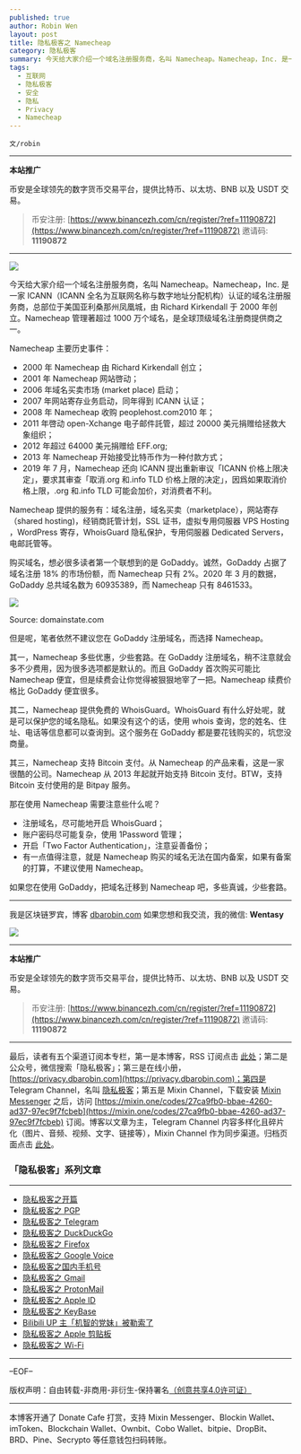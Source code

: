 ```yaml
---
published: true
author: Robin Wen
layout: post
title: 隐私极客之 Namecheap
category: 隐私极客
summary: 今天给大家介绍一个域名注册服务商，名叫 Namecheap。Namecheap，Inc. 是一家 ICANN（ICANN 全名为互联网名称与数字地址分配机构）认证的域名注册服务商，总部位于美国亚利桑那州凤凰城，由 Richard Kirkendall 于 2000 年创立。Namecheap 管理著超过 1000 万个域名，是全球顶级域名注册商提供商之一。如果您在使用 GoDaddy，把域名迁移到 Namecheap 吧，多些真诚，少些套路。
tags:
  - 互联网
  - 隐私极客
  - 安全
  - 隐私
  - Privacy
  - Namecheap
---
```


`文/robin`

***

**本站推广**

币安是全球领先的数字货币交易平台，提供比特币、以太坊、BNB 以及 USDT 交易。

> 币安注册: [https://www.binancezh.com/cn/register/?ref=11190872](https://www.binancezh.com/cn/register/?ref=11190872)
> 邀请码: **11190872**

***

![](https://cdn.dbarobin.com/nsvi62f.png)

今天给大家介绍一个域名注册服务商，名叫 Namecheap。Namecheap，Inc. 是一家 ICANN（ICANN 全名为互联网名称与数字地址分配机构）认证的域名注册服务商，总部位于美国亚利桑那州凤凰城，由 Richard Kirkendall 于 2000 年创立。Namecheap 管理著超过 1000 万个域名，是全球顶级域名注册商提供商之一。

Namecheap 主要历史事件：

* 2000 年 Namecheap 由 Richard Kirkendall 创立；
* 2001 年 Namecheap 网站啓动；
* 2006 年域名买卖市场 (market place) 启动；
* 2007 年网站寄存业务启动，同年得到 ICANN 认证；
* 2008 年 Namecheap 收购 peoplehost.com2010 年；
* 2011 年啓动 open-Xchange 电子邮件託管，超过 20000 美元捐赠给拯救大象组织；
* 2012 年超过 64000 美元捐赠给 EFF.org;
* 2013 年 Namecheap 开始接受比特币作为一种付款方式；
* 2019 年 7 月，Namecheap 还向 ICANN 提出重新审议「ICANN 价格上限决定」，要求其审查「取消.org 和.info TLD 价格上限的决定」，因爲如果取消价格上限，.org 和.info TLD 可能会加价，对消费者不利。

Namecheap 提供的服务有：域名注册，域名买卖（marketplace），网站寄存（shared hosting)，经销商託管计划，SSL 证书，虚拟专用伺服器 VPS Hosting ，WordPress 寄存，WhoisGuard 隐私保护，专用伺服器 Dedicated Servers，电邮託管等。

购买域名，想必很多读者第一个联想到的是 GoDaddy。诚然，GoDaddy 占据了域名注册 18% 的市场份额，而 Namecheap 只有 2%。2020 年 3 月的数据，GoDaddy 总共域名数为 60935389，而 Namecheap 只有 8461533。

![](https://cdn.dbarobin.com/pjamz4f.png)

Source: domainstate.com

但是呢，笔者依然不建议您在 GoDaddy 注册域名，而选择 Namecheap。

其一，Namecheap 多些优惠，少些套路。在 GoDaddy 注册域名，稍不注意就会多不少费用，因为很多选项都是默认的。而且 GoDaddy 首次购买可能比 Namecheap 便宜，但是续费会让你觉得被狠狠地宰了一把。Namecheap 续费价格比 GoDaddy 便宜很多。

其二，Namecheap 提供免费的 WhoisGuard。WhoisGuard 有什么好处呢，就是可以保护您的域名隐私。如果没有这个的话，使用 whois 查询，您的姓名、住址、电话等信息都可以查询到。这个服务在 GoDaddy 都是要花钱购买的，坑您没商量。

其三，Namecheap 支持 Bitcoin 支付。从 Namecheap 的产品来看，这是一家很酷的公司。Namecheap 从 2013 年起就开始支持 Bitcoin 支付。BTW，支持 Bitcoin 支付使用的是 Bitpay 服务。

那在使用 Namecheap 需要注意些什么呢？

* 注册域名，尽可能地开启 WhoisGuard；
* 账户密码尽可能复杂，使用 1Password 管理；
* 开启「Two Factor Authentication」，注意妥善备份；
* 有一点值得注意，就是 Namecheap 购买的域名无法在国内备案，如果有备案的打算，不建议使用 Namecheap。

如果您在使用 GoDaddy，把域名迁移到 Namecheap 吧，多些真诚，少些套路。

***

我是区块链罗宾，博客 [dbarobin.com](https://dbarobin.com/)
如果您想和我交流，我的微信: **Wentasy**

![](https://cdn.dbarobin.com/u4oonoo.png)

***

**本站推广**

币安是全球领先的数字货币交易平台，提供比特币、以太坊、BNB 以及 USDT 交易。

> 币安注册: [https://www.binancezh.com/cn/register/?ref=11190872](https://www.binancezh.com/cn/register/?ref=11190872)
> 邀请码: **11190872**

***

最后，读者有五个渠道订阅本专栏，第一是本博客，RSS 订阅点击 [此处](https://dbarobin.com/feed.xml)；第二是公众号，微信搜索「隐私极客」；第三是在线小册，[https://privacy.dbarobin.com](https://privacy.dbarobin.com)；第四是 Telegram Channel，名叫 [隐私极客](https://t.me/privacygeek)；第五是 Mixin Channel，下载安装 [Mixin Messenger](https://mixin.one/messenger) 之后，访问 [https://mixin.one/codes/27ca9fb0-bbae-4260-ad37-97ec9f7fcbeb](https://mixin.one/codes/27ca9fb0-bbae-4260-ad37-97ec9f7fcbeb) 订阅。博客以文章为主，Telegram Channel 内容多样化且碎片化（图片、音频、视频、文字、链接等），Mixin Channel 作为同步渠道。归档页面点击 [此处](https://dbarobin.com/privacy/)。

### 「隐私极客」系列文章
***

* [隐私极客之开篇](https://dbarobin.com/2019/04/14/privacy-geek-prologue/)
* [隐私极客之 PGP](https://dbarobin.com/2019/05/02/privacy-geek-pgp/)
* [隐私极客之 Telegram](https://dbarobin.com/2019/05/14/privacy-geek-telegram/)
* [隐私极客之 DuckDuckGo](https://dbarobin.com/2019/06/07/privacy-geek-duckduckgo/)
* [隐私极客之 Firefox](https://dbarobin.com/2019/07/21/privacy-geek-firefox/)
* [隐私极客之 Google Voice](https://dbarobin.com/2019/08/10/privacy-geek-google-voice/)
* [隐私极客之国内手机号](https://dbarobin.com/2019/08/18/privacy-geek-mobile/)
* [隐私极客之 Gmail](https://dbarobin.com/2019/10/01/privacy-geek-gmail/)
* [隐私极客之 ProtonMail](https://dbarobin.com/2019/10/13/privacy-geek-protonmail/)
* [隐私极客之 Apple ID](https://dbarobin.com/2019/10/20/privacy-geek-appleid/)
* [隐私极客之 KeyBase](https://dbarobin.com/2020/04/24/privacy-geek-keybase/)
* [Bilibili UP 主「机智的党妹」被勒索了](https://dbarobin.com/2020/05/12/bilibili-up-blackmail/)
* [隐私极客之 Apple 剪贴板](https://dbarobin.com/2020/07/10/apple-clipboard/)
* [隐私极客之 Wi-Fi](https://dbarobin.com/2020/07/15/wifi/)

***

–EOF–

版权声明：自由转载-非商用-非衍生-保持署名<a href="http://creativecommons.org/licenses/by-nc-nd/4.0/deed.zh" target="_blank">（创意共享4.0许可证）</a>

***

本博客开通了 Donate Cafe 打赏，支持 Mixin Messenger、Blockin Wallet、imToken、Blockchain Wallet、Ownbit、Cobo Wallet、bitpie、DropBit、BRD、Pine、Secrypto 等任意钱包扫码转账。

<center>
    <div class="--donate-button"
         data-button-id="f8b9df0d-af9a-460d-8258-d3f435445075"
    ></div>
</center>